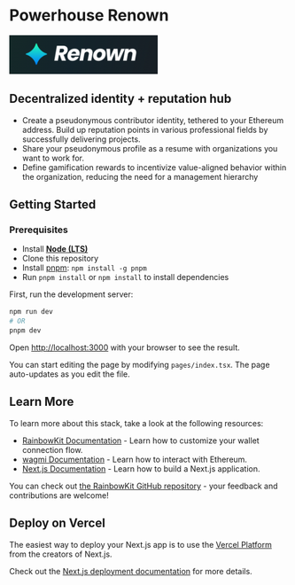 # Powerhouse Renown

![app](./.github/app.png)

## Decentralized identity + reputation hub

- Create a pseudonymous contributor identity, tethered to your Ethereum address. Build up reputation points in various professional fields by successfully delivering projects.
- Share your pseudonymous profile as a resume with organizations you want to work for.
- Define gamification rewards to incentivize value-aligned behavior within the organization, reducing the need for a management hierarchy

## Getting Started

### Prerequisites

- Install [**Node (LTS)**](https://nodejs.org/en/download/)
- Clone this repository
- Install [pnpm](https://pnpm.io/): `npm install -g pnpm`
- Run `pnpm install` or `npm install` to install dependencies

First, run the development server:

```bash
npm run dev
# OR
pnpm dev

```

Open [http://localhost:3000](http://localhost:3000) with your browser to see the result.

You can start editing the page by modifying `pages/index.tsx`. The page auto-updates as you edit the file.

## Learn More

To learn more about this stack, take a look at the following resources:

- [RainbowKit Documentation](https://rainbowkit.com) - Learn how to customize your wallet connection flow.
- [wagmi Documentation](https://wagmi.sh) - Learn how to interact with Ethereum.
- [Next.js Documentation](https://nextjs.org/docs) - Learn how to build a Next.js application.

You can check out [the RainbowKit GitHub repository](https://github.com/rainbow-me/rainbowkit) - your feedback and contributions are welcome!

## Deploy on Vercel

The easiest way to deploy your Next.js app is to use the [Vercel Platform](https://vercel.com/new?utm_medium=default-template&filter=next.js&utm_source=create-next-app&utm_campaign=create-next-app-readme) from the creators of Next.js.

Check out the [Next.js deployment documentation](https://nextjs.org/docs/deployment) for more details.
